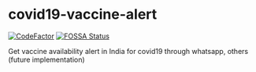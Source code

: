 # covid19-vaccine-alert

[![CodeFactor](https://www.codefactor.io/repository/github/sathishkumarece/covid19-vaccine-alert/badge)](https://www.codefactor.io/repository/github/sathishkumarece/covid19-vaccine-alert)
[![FOSSA Status](https://app.fossa.com/api/projects/git%2Bgithub.com%2Fsathishkumarece%2Fcovid19-vaccine-alert.svg?type=shield)](https://app.fossa.com/projects/git%2Bgithub.com%2Fsathishkumarece%2Fcovid19-vaccine-alert?ref=badge_shield)

Get vaccine availability alert in India for covid19 through whatsapp, others (future implementation)